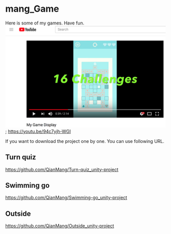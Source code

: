 # mang_Game
Here is some of my games. Have fun.
![image](https://github.com/QianMang/mang_Game/blob/master/youtube.png);
https://youtu.be/94c7yjh-WGI

If you want to download the project one by one. You can use following URL.
## Turn quiz
https://github.com/QianMang/Turn-quiz_unity-project 
## Swimming go
https://github.com/QianMang/Swimming-go_unity-project 
## Outside
https://github.com/QianMang/Outside_unity-project 
